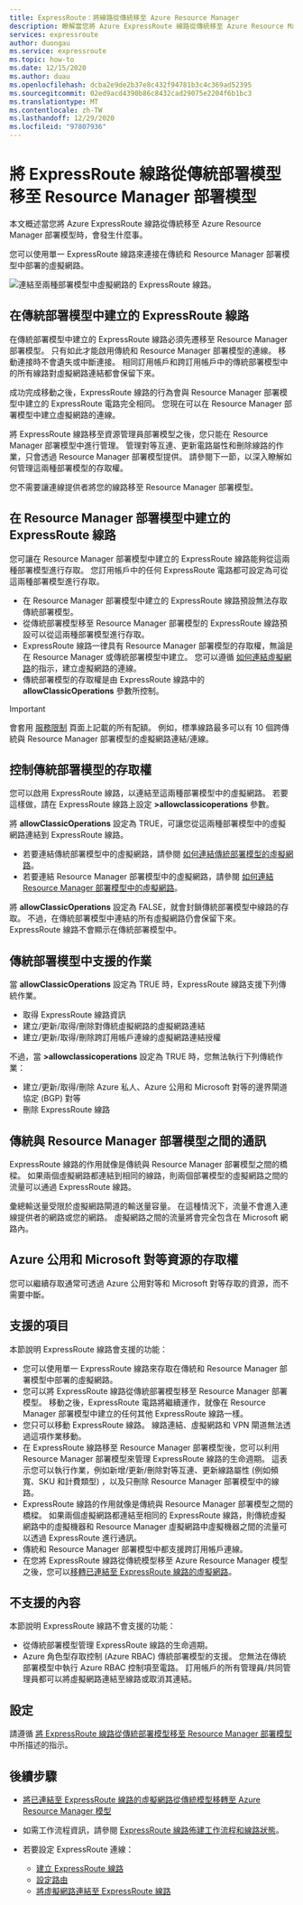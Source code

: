 ```yaml
---
title: ExpressRoute：將線路從傳統移至 Azure Resource Manager
description: 瞭解當您將 Azure ExpressRoute 線路從傳統移至 Azure Resource Manager 部署模型時，會發生什麼事。
services: expressroute
author: duongau
ms.service: expressroute
ms.topic: how-to
ms.date: 12/15/2020
ms.author: duau
ms.openlocfilehash: dcba2e9de2b37e8c432f94781b3c4c369ad52395
ms.sourcegitcommit: 02ed9acd4390b86c8432cad29075e2204f6b1bc3
ms.translationtype: MT
ms.contentlocale: zh-TW
ms.lasthandoff: 12/29/2020
ms.locfileid: "97807936"
---
```

# <a name="moving-expressroute-circuits-from-the-classic-to-the-resource-manager-deployment-model"></a>將 ExpressRoute 線路從傳統部署模型移至 Resource Manager 部署模型
本文概述當您將 Azure ExpressRoute 線路從傳統移至 Azure Resource Manager 部署模型時，會發生什麼事。

您可以使用單一 ExpressRoute 線路來連接在傳統和 Resource Manager 部署模型中部署的虛擬網路。

![連結至兩種部署模型中虛擬網路的 ExpressRoute 線路。](./media/expressroute-move/expressroute-move-1.png)

## <a name="expressroute-circuits-that-are-created-in-the-classic-deployment-model"></a>在傳統部署模型中建立的 ExpressRoute 線路
在傳統部署模型中建立的 ExpressRoute 線路必須先遷移至 Resource Manager 部署模型。 只有如此才能啟用傳統和 Resource Manager 部署模型的連線。 移動連接時不會遺失或中斷連接。 相同訂用帳戶和跨訂用帳戶中的傳統部署模型中的所有線路對虛擬網路連結都會保留下來。

成功完成移動之後，ExpressRoute 線路的行為會與 Resource Manager 部署模型中建立的 ExpressRoute 電路完全相同。 您現在可以在 Resource Manager 部署模型中建立虛擬網路的連線。

將 ExpressRoute 線路移至資源管理員部署模型之後，您只能在 Resource Manager 部署模型中進行管理。 管理對等互連、更新電路屬性和刪除線路的作業，只會透過 Resource Manager 部署模型提供。 請參閱下一節，以深入瞭解如何管理這兩種部署模型的存取權。

您不需要讓連線提供者將您的線路移至 Resource Manager 部署模型。

## <a name="expressroute-circuits-that-are-created-in-the-resource-manager-deployment-model"></a>在 Resource Manager 部署模型中建立的 ExpressRoute 線路
您可讓在 Resource Manager 部署模型中建立的 ExpressRoute 線路能夠從這兩種部署模型進行存取。 您訂用帳戶中的任何 ExpressRoute 電路都可設定為可從這兩種部署模型進行存取。

* 在 Resource Manager 部署模型中建立的 ExpressRoute 線路預設無法存取傳統部署模型。
* 從傳統部署模型移至 Resource Manager 部署模型的 ExpressRoute 線路預設可以從這兩種部署模型進行存取。
* ExpressRoute 線路一律具有 Resource Manager 部署模型的存取權，無論是在 Resource Manager 或傳統部署模型中建立。 您可以遵循 [如何連結虛擬網路](expressroute-howto-linkvnet-arm.md)的指示，建立虛擬網路的連線。
* 傳統部署模型的存取權是由 ExpressRoute 線路中的 **allowClassicOperations** 參數所控制。

> [!IMPORTANT]
> 會套用 [服務限制](../azure-resource-manager/management/azure-subscription-service-limits.md) 頁面上記載的所有配額。 例如，標準線路最多可以有 10 個跨傳統與 Resource Manager 部署模型的虛擬網路連結/連線。
> 
> 

## <a name="controlling-access-to-the-classic-deployment-model"></a>控制傳統部署模型的存取權
您可以啟用 ExpressRoute 線路，以連結至這兩種部署模型中的虛擬網路。 若要這樣做，請在 ExpressRoute 線路上設定 **>allowclassicoperations** 參數。

將 **allowClassicOperations** 設定為 TRUE，可讓您從這兩種部署模型中的虛擬網路連結到 ExpressRoute 線路。 
* 若要連結傳統部署模型中的虛擬網路，請參閱 [如何連結傳統部署模型的虛擬網路](expressroute-howto-linkvnet-classic.md)。
* 若要連結 Resource Manager 部署模型中的虛擬網路，請參閱 [如何連結 Resource Manager 部署模型中的虛擬網路](expressroute-howto-linkvnet-arm.md)。

將 **allowClassicOperations** 設定為 FALSE，就會封鎖傳統部署模型中線路的存取。 不過，在傳統部署模型中連結的所有虛擬網路仍會保留下來。 ExpressRoute 線路不會顯示在傳統部署模型中。

## <a name="supported-operations-in-the-classic-deployment-model"></a>傳統部署模型中支援的作業
當 **allowClassicOperations** 設定為 TRUE 時，ExpressRoute 線路支援下列傳統作業。

* 取得 ExpressRoute 線路資訊
* 建立/更新/取得/刪除對傳統虛擬網路的虛擬網路連結
* 建立/更新/取得/刪除跨訂用帳戶連線的虛擬網路連結授權

不過，當 **>allowclassicoperations** 設定為 TRUE 時，您無法執行下列傳統作業：

* 建立/更新/取得/刪除 Azure 私人、Azure 公用和 Microsoft 對等的邊界閘道協定 (BGP) 對等
* 刪除 ExpressRoute 線路

## <a name="communication-between-the-classic-and-the-resource-manager-deployment-models"></a>傳統與 Resource Manager 部署模型之間的通訊
ExpressRoute 線路的作用就像是傳統與 Resource Manager 部署模型之間的橋樑。 如果兩個虛擬網路都連結到相同的線路，則兩個部署模型的虛擬網路之間的流量可以通過 ExpressRoute 線路。

彙總輸送量受限於虛擬網路閘道的輸送量容量。 在這種情況下，流量不會進入連線提供者的網路或您的網路。 虛擬網路之間的流量將會完全包含在 Microsoft 網路內。

## <a name="access-to-azure-public-and-microsoft-peering-resources"></a>Azure 公用和 Microsoft 對等資源的存取權
您可以繼續存取通常可透過 Azure 公用對等和 Microsoft 對等存取的資源，而不需要中斷。  

## <a name="whats-supported"></a>支援的項目
本節說明 ExpressRoute 線路會支援的功能：

* 您可以使用單一 ExpressRoute 線路來存取在傳統和 Resource Manager 部署模型中部署的虛擬網路。
* 您可以將 ExpressRoute 線路從傳統部署模型移至 Resource Manager 部署模型。 移動之後，ExpressRoute 電路將繼續運作，就像在 Resource Manager 部署模型中建立的任何其他 ExpressRoute 線路一樣。
* 您只可以移動 ExpressRoute 線路。 線路連結、虛擬網路和 VPN 閘道無法透過這項作業移動。
* 在 ExpressRoute 線路移至 Resource Manager 部署模型後，您可以利用 Resource Manager 部署模型來管理 ExpressRoute 線路的生命週期。 這表示您可以執行作業，例如新增/更新/刪除對等互連、更新線路屬性 (例如頻寬、SKU 和計費類型) ，以及只刪除 Resource Manager 部署模型中的線路。
* ExpressRoute 線路的作用就像是傳統與 Resource Manager 部署模型之間的橋樑。 如果兩個虛擬網路都連結至相同的 ExpressRoute 線路，則傳統虛擬網路中的虛擬機器和 Resource Manager 虛擬網路中虛擬機器之間的流量可以透過 ExpressRoute 進行通訊。
* 傳統和 Resource Manager 部署模型中都支援跨訂用帳戶連線。
* 在您將 ExpressRoute 線路從傳統模型移至 Azure Resource Manager 模型之後，您可以[移轉已連結至 ExpressRoute 線路的虛擬網路](expressroute-migration-classic-resource-manager.md)。

## <a name="whats-not-supported"></a>不支援的內容
本節說明 ExpressRoute 線路不會支援的功能：

* 從傳統部署模型管理 ExpressRoute 線路的生命週期。
* Azure 角色型存取控制 (Azure RBAC) 傳統部署模型的支援。 您無法在傳統部署模型中執行 Azure RBAC 控制項至電路。 訂用帳戶的所有管理員/共同管理員都可以將虛擬網路連結至線路或取消其連結。

## <a name="configuration"></a>設定
請遵循 [將 ExpressRoute 線路從傳統部署模型移至 Resource Manager 部署模型](expressroute-howto-move-arm.md)中所描述的指示。

## <a name="next-steps"></a>後續步驟
* [將已連結至 ExpressRoute 線路的虛擬網路從傳統模型移轉至 Azure Resource Manager 模型](expressroute-migration-classic-resource-manager.md)
* 如需工作流程資訊，請參閱 [ExpressRoute 線路佈建工作流程和線路狀態](expressroute-workflows.md)。
* 若要設定 ExpressRoute 連線：
  
  * [建立 ExpressRoute 線路](expressroute-howto-circuit-arm.md)
  * [設定路由](expressroute-howto-routing-arm.md)
  * [將虛擬網路連結至 ExpressRoute 線路](expressroute-howto-linkvnet-arm.md)

